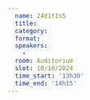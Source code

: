 ```yaml
---
  name: 24d1t1s5
  title: 
  category: 
  format: 
  speakers: 
    - 
  room: Auditorium
  slot: 10/10/2024
  time_start: '13h30'
  time_end: '14h15'
---
```

